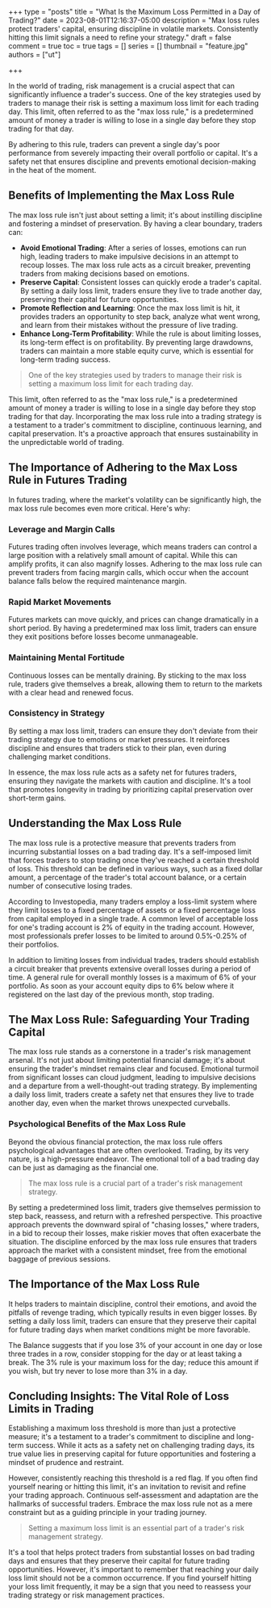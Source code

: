 +++
type = "posts"
title = "What Is the Maximum Loss Permitted in a Day of Trading?"
date =  2023-08-01T12:16:37-05:00
description = "Max loss rules protect traders' capital, ensuring discipline in volatile markets. Consistently hitting this limit signals a need to refine your strategy."
draft = false
comment = true
toc = true
tags = []
series = []
thumbnail = "feature.jpg"
authors = ["ut"]

+++

In the world of trading, risk management is a crucial aspect that can significantly influence a trader's success. One of the key strategies used by traders to manage their risk is setting a maximum loss limit for each trading day. This limit, often referred to as the "max loss rule," is a predetermined amount of money a trader is willing to lose in a single day before they stop trading for that day.

By adhering to this rule, traders can prevent a single day's poor performance from severely impacting their overall portfolio or capital. It's a safety net that ensures discipline and prevents emotional decision-making in the heat of the moment.

## Benefits of Implementing the Max Loss Rule

The max loss rule isn't just about setting a limit; it's about instilling discipline and fostering a mindset of preservation. By having a clear boundary, traders can:

- **Avoid Emotional Trading**: After a series of losses, emotions can run high, leading traders to make impulsive decisions in an attempt to recoup losses. The max loss rule acts as a circuit breaker, preventing traders from making decisions based on emotions.
- **Preserve Capital**: Consistent losses can quickly erode a trader's capital. By setting a daily loss limit, traders ensure they live to trade another day, preserving their capital for future opportunities.
- **Promote Reflection and Learning**: Once the max loss limit is hit, it provides traders an opportunity to step back, analyze what went wrong, and learn from their mistakes without the pressure of live trading.
- **Enhance Long-Term Profitability**: While the rule is about limiting losses, its long-term effect is on profitability. By preventing large drawdowns, traders can maintain a more stable equity curve, which is essential for long-term trading success.

> One of the key strategies used by traders to manage their risk is setting a maximum loss limit for each trading day.

This limit, often referred to as the "max loss rule," is a predetermined amount of money a trader is willing to lose in a single day before they stop trading for that day. Incorporating the max loss rule into a trading strategy is a testament to a trader's commitment to discipline, continuous learning, and capital preservation. It's a proactive approach that ensures sustainability in the unpredictable world of trading.


## The Importance of Adhering to the Max Loss Rule in Futures Trading

In futures trading, where the market's volatility can be significantly high, the max loss rule becomes even more critical. Here's why:

### Leverage and Margin Calls 
Futures trading often involves leverage, which means traders can control a large position with a relatively small amount of capital. While this can amplify profits, it can also magnify losses. Adhering to the max loss rule can prevent traders from facing margin calls, which occur when the account balance falls below the required maintenance margin.

### Rapid Market Movements 
Futures markets can move quickly, and prices can change dramatically in a short period. By having a predetermined max loss limit, traders can ensure they exit positions before losses become unmanageable.

### Maintaining Mental Fortitude
Continuous losses can be mentally draining. By sticking to the max loss rule, traders give themselves a break, allowing them to return to the markets with a clear head and renewed focus.

### Consistency in Strategy
By setting a max loss limit, traders can ensure they don't deviate from their trading strategy due to emotions or market pressures. It reinforces discipline and ensures that traders stick to their plan, even during challenging market conditions.

In essence, the max loss rule acts as a safety net for futures traders, ensuring they navigate the markets with caution and discipline. It's a tool that promotes longevity in trading by prioritizing capital preservation over short-term gains.

## Understanding the Max Loss Rule

The max loss rule is a protective measure that prevents traders from incurring substantial losses on a bad trading day. It's a self-imposed limit that forces traders to stop trading once they've reached a certain threshold of loss. This threshold can be defined in various ways, such as a fixed dollar amount, a percentage of the trader's total account balance, or a certain number of consecutive losing trades.

According to Investopedia, many traders employ a loss-limit system where they limit losses to a fixed percentage of assets or a fixed percentage loss from capital employed in a single trade. A common level of acceptable loss for one's trading account is 2% of equity in the trading account. However, most professionals prefer losses to be limited to around 0.5%-0.25% of their portfolios.

In addition to limiting losses from individual trades, traders should establish a circuit breaker that prevents extensive overall losses during a period of time. A general rule for overall monthly losses is a maximum of 6% of your portfolio. As soon as your account equity dips to 6% below where it registered on the last day of the previous month, stop trading.

## The Max Loss Rule: Safeguarding Your Trading Capital

The max loss rule stands as a cornerstone in a trader's risk management arsenal. It's not just about limiting potential financial damage; it's about ensuring the trader's mindset remains clear and focused. Emotional turmoil from significant losses can cloud judgment, leading to impulsive decisions and a departure from a well-thought-out trading strategy. By implementing a daily loss limit, traders create a safety net that ensures they live to trade another day, even when the market throws unexpected curveballs.

### Psychological Benefits of the Max Loss Rule

Beyond the obvious financial protection, the max loss rule offers psychological advantages that are often overlooked. Trading, by its very nature, is a high-pressure endeavor. The emotional toll of a bad trading day can be just as damaging as the financial one.

> The max loss rule is a crucial part of a trader's risk management strategy.

By setting a predetermined loss limit, traders give themselves permission to step back, reassess, and return with a refreshed perspective. This proactive approach prevents the downward spiral of "chasing losses," where traders, in a bid to recoup their losses, make riskier moves that often exacerbate the situation. The discipline enforced by the max loss rule ensures that traders approach the market with a consistent mindset, free from the emotional baggage of previous sessions.

## The Importance of the Max Loss Rule

It helps traders to maintain discipline, control their emotions, and avoid the pitfalls of revenge trading, which typically results in even bigger losses. By setting a daily loss limit, traders can ensure that they preserve their capital for future trading days when market conditions might be more favorable.

The Balance suggests that if you lose 3% of your account in one day or lose three trades in a row, consider stopping for the day or at least taking a break. The 3% rule is your maximum loss for the day; reduce this amount if you wish, but try never to lose more than 3% in a day.


## Concluding Insights: The Vital Role of Loss Limits in Trading

Establishing a maximum loss threshold is more than just a protective measure; it's a testament to a trader's commitment to discipline and long-term success. While it acts as a safety net on challenging trading days, its true value lies in preserving capital for future opportunities and fostering a mindset of prudence and restraint.

However, consistently reaching this threshold is a red flag. If you often find yourself nearing or hitting this limit, it's an invitation to revisit and refine your trading approach. Continuous self-assessment and adaptation are the hallmarks of successful traders. Embrace the max loss rule not as a mere constraint but as a guiding principle in your trading journey.

> Setting a maximum loss limit is an essential part of a trader's risk management strategy.

It's a tool that helps protect traders from substantial losses on bad trading days and ensures that they preserve their capital for future trading opportunities. However, it's important to remember that reaching your daily loss limit should not be a common occurrence. If you find yourself hitting your loss limit frequently, it may be a sign that you need to reassess your trading strategy or risk management practices.
